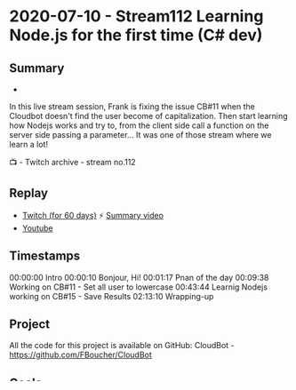 
# 2020-07-10 - Stream112 Learning Node.js for the first time (C# dev)

## Summary
-

In this live stream session, Frank is fixing the issue CB#11 when the Cloudbot doesn't find the user become of capitalization. Then start learning how Nodejs works and try to, from the client side call a function on the server side passing a parameter... It was one of those stream where we learn a lot!

📺 - Twitch archive - stream no.112

## Replay


- [Twitch (for 60 days)](https://www.twitch.tv/videos/)
⚡ [Summary video](https://youtu.be/xArPcMSwKOQ)
- [Youtube](https://youtu.be/NqM1stcFbzM)


## Timestamps


00:00:00 Intro
00:00:10 Bonjour, Hi!
00:01:17 Pnan of the day
00:09:38 Working on CB#11 - Set all user to lowercase
00:43:44 Learnig Nodejs working on CB#15 - Save Results
02:13:10 Wrapping-up


Project
-------

All the code for this project is available on GitHub: CloudBot - https://github.com/FBoucher/CloudBot



Goals
-----

- [X] CB#11 - When stats are save the user's name is saved in lowercase ...
- [ ] CB#15 - Save Results



ToDos
-----
- [ ] unfinish todos from previous stream


New Followers
-------------

- [@mabtwitch15](https://www.twitch.tv/mabtwitch15)
- [@SvenVandenbrande](https://www.twitch.tv/SvenVandenbrande)
- [@frontendwizard](https://www.twitch.tv/frontendwizard)
- [@ZackarieP](https://www.twitch.tv/ZackarieP)
- [@squintdev](https://www.twitch.tv/squintdev)


New Subscribers
---------------

- [@Lanwalker2](https://www.twitch.tv/Lanwalker2)



Raids
------

- [@](https://www.twitch.tv/) has raided you with a party of 



Hosts
------

- [@CopperBeardy](https://www.twitch.tv/CopperBeardy) just hosted the stream for 1 viewers!
- [@RMauroDev](https://www.twitch.tv/RMauroDev) just hosted the stream for 1 viewers!


Drop Parachute Highest Score
----------------------------

- [@](https://www.twitch.tv/):  70.69


References
----------

- You can now use Nodemon with VS Code 
- https://developer.mozilla.org/en-US/docs/Web/API/Fetch_API/Using_Fetch